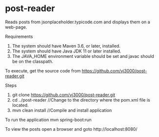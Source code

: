 # post-reader
Reads posts from jsonplaceholder.typicode.com and displays them on a web-page.

Requirements
1. The system should have Maven 3.6, or later,  installed.
2. The system should have Java JDK 11 or later installed.
3. The JAVA_HOME environment variable should be set and javac should be on the classpath.

To execute, get the source code from https://github.com/vj3000/post-reader.git

Steps
1. git clone https://github.com/vj3000/post-reader.git
2. cd ../post-reader   //Change to the directory where the pom.xml file is located.
3. mvn clean install   //Compile and install application

To run the application
mvn spring-boot:run

To view the posts open a browser and goto http://localhost:8080/

